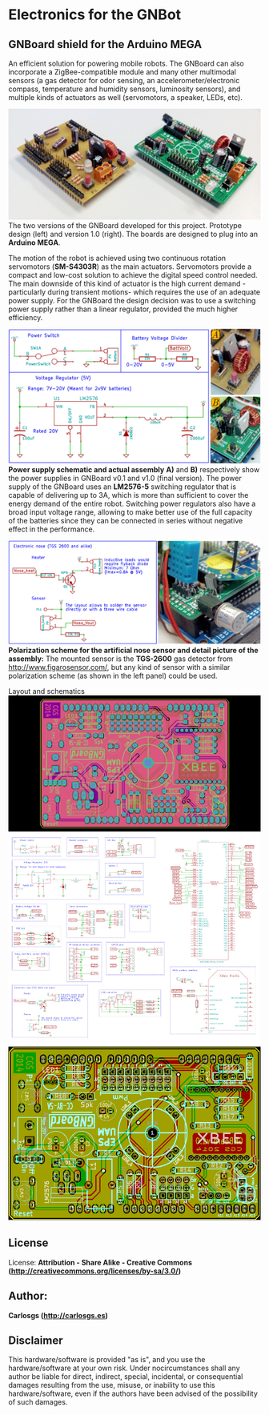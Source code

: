 Electronics for the GNBot
=====

GNBoard shield for the Arduino MEGA  
--

An efficient solution for powering mobile robots. The GNBoard can also incorporate a ZigBee-compatible module and many other multimodal sensors (a gas detector for odor sensing, an accelerometer/electronic compass, temperature and humidity sensors, luminosity sensors), and multiple kinds of actuators as well (servomotors, a speaker, LEDs, etc).


![ScreenShot](GNBoard_1.0/Diagrams/GNBoard_0.1and1.0.jpg)  
The two versions of the GNBoard developed for this project.
Prototype design (left) and version 1.0 (right).
The boards are designed to plug into an **Arduino MEGA**.  



The motion of the robot is achieved using two continuous rotation servomotors (**SM-S4303R**) as the main actuators. Servomotors provide a compact and low-cost solution to achieve the digital speed control needed.
The main downside of this kind of actuator is the high current demand -particularly during transient motions- which requires the use of an adequate power supply. For the GNBoard the design decision was to use a switching power supply rather than a linear regulator, provided the much higher efficiency.

![ScreenShot](GNBoard_1.0/Diagrams/GNBoard_1.0_PSU.jpg)  
**Power supply schematic and actual assembly**
**A)** and **B)** respectively show the power supplies in GNBoard v0.1 and v1.0 (final version).
The power supply of the GNBoard uses an **LM2576-5** switching regulator that is capable of delivering up to 3A, which is more than sufficient to cover the energy demand of the entire robot.
Switching power regulators also have a broad input voltage range, allowing to make better use of the full capacity of the batteries since they can be connected in series without negative effect in the performance.




![ScreenShot](GNBoard_1.0/Diagrams/GNBoard_1.0_artificialNosePolarization.jpg)  
**Polarization scheme for the artificial nose sensor and detail picture of the assembly:**
The mounted sensor is the **TGS-2600** gas detector from <http://www.figarosensor.com/>, but any kind of sensor with a similar polarization scheme (as shown in the left panel) could be used.









Layout and schematics  
![ScreenShot](GNBoard_1.0/Diagrams/GNBoard.jpg)  
![ScreenShot](GNBoard_1.0/Diagrams/GNBoard_diagram.jpg)  
![ScreenShot](GNBoard_1.0/Diagrams/GNBoard_brd.jpg)  





License  
--
License: **Attribution - Share Alike - Creative Commons (<http://creativecommons.org/licenses/by-sa/3.0/>)**  

Author:  
--
**Carlosgs (<http://carlosgs.es>)**  

Disclaimer  
--
This hardware/software is provided "as is", and you use the hardware/software at your own risk. Under nocircumstances shall any author be liable for direct, indirect, special, incidental, or consequential damages resulting from the use, misuse, or inability to use this hardware/software, even if the authors have been advised of the possibility of such damages.  

